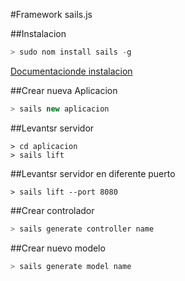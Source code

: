 #Framework sails.js

##Instalacion
```javascript
> sudo nom install sails -g
```
[Documentacionde instalacion](http://sailsjs.com/get-started)

##Crear nueva Aplicacion
```javascript
> sails new aplicacion
```

##Levantsr servidor
```
> cd aplicacion
> sails lift
```

##Levantsr servidor en diferente puerto
```
> sails lift --port 8080
```

##Crear controlador
```javascript
> sails generate controller name
```

##Crear nuevo modelo
```javascript
> sails generate model name
```